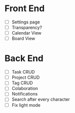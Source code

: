 # Front End

- [ ] Settings page
- [ ] Transparency?
- [ ] Calendar View
- [ ] Board View

# Back End

- [ ] Task CRUD
- [ ] Project CRUD
- [ ] Tag CRUD 
- [ ] Colaboration
- [ ] Notifications
- [ ] Search after every character
- [ ] Fix light mode